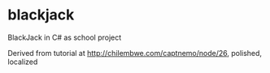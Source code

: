 # blackjack
BlackJack in C# as school project

Derived from tutorial at <http://chilembwe.com/captnemo/node/26>, polished, localized
